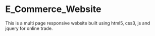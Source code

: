 # E_Commerce_Website

This is a multi page responsive website built using html5, css3, js and jquery for online trade. 
